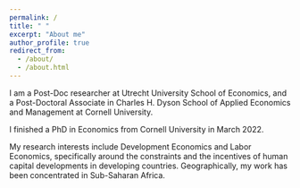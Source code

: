 ```yaml
---
permalink: /
title: " "
excerpt: "About me"
author_profile: true
redirect_from: 
  - /about/
  - /about.html
---
```

I am a Post-Doc researcher at Utrecht University School of Economics, and a Post-Doctoral Associate in Charles H. Dyson School of Applied Economics and Management at Cornell University. 

I finished a PhD in Economics from Cornell University in March 2022. 

My research interests include Development Economics and Labor Economics, specifically around the constraints and the incentives of human capital developments in developing countries. Geographically, my work has been concentrated in Sub-Saharan Africa.

